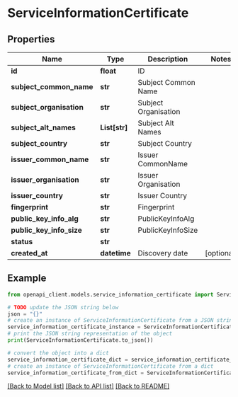 # ServiceInformationCertificate


## Properties

Name | Type | Description | Notes
------------ | ------------- | ------------- | -------------
**id** | **float** | ID | 
**subject_common_name** | **str** | Subject Common Name | 
**subject_organisation** | **str** | Subject Organisation | 
**subject_alt_names** | **List[str]** | Subject Alt Names | 
**subject_country** | **str** | Subject Country | 
**issuer_common_name** | **str** | Issuer CommonName | 
**issuer_organisation** | **str** | Issuer Organisation | 
**issuer_country** | **str** | Issuer Country | 
**fingerprint** | **str** | Fingerprint | 
**public_key_info_alg** | **str** | PublicKeyInfoAlg | 
**public_key_info_size** | **str** | PublicKeyInfoSize | 
**status** | **str** |  | 
**created_at** | **datetime** | Discovery date | [optional] 

## Example

```python
from openapi_client.models.service_information_certificate import ServiceInformationCertificate

# TODO update the JSON string below
json = "{}"
# create an instance of ServiceInformationCertificate from a JSON string
service_information_certificate_instance = ServiceInformationCertificate.from_json(json)
# print the JSON string representation of the object
print(ServiceInformationCertificate.to_json())

# convert the object into a dict
service_information_certificate_dict = service_information_certificate_instance.to_dict()
# create an instance of ServiceInformationCertificate from a dict
service_information_certificate_from_dict = ServiceInformationCertificate.from_dict(service_information_certificate_dict)
```
[[Back to Model list]](../README.md#documentation-for-models) [[Back to API list]](../README.md#documentation-for-api-endpoints) [[Back to README]](../README.md)


